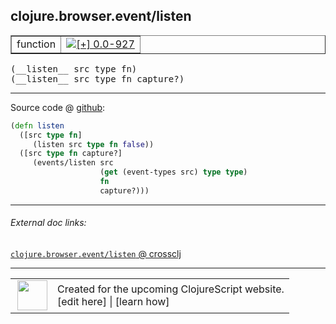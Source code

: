 ## clojure.browser.event/listen



 <table border="1">
<tr>
<td>function</td>
<td><a href="https://github.com/cljsinfo/cljs-api-docs/tree/0.0-927"><img valign="middle" alt="[+] 0.0-927" title="Added in 0.0-927" src="https://img.shields.io/badge/+-0.0--927-lightgrey.svg"></a> </td>
</tr>
</table>


 <samp>
(__listen__ src type fn)<br>
</samp>
 <samp>
(__listen__ src type fn capture?)<br>
</samp>

---







Source code @ [github](https://github.com/clojure/clojurescript/blob/r3308/src/main/cljs/clojure/browser/event.cljs#L46-L53):

```clj
(defn listen
  ([src type fn]
     (listen src type fn false))
  ([src type fn capture?]
     (events/listen src
                    (get (event-types src) type type)
                    fn
                    capture?)))
```

<!--
Repo - tag - source tree - lines:

 <pre>
clojurescript @ r3308
└── src
    └── main
        └── cljs
            └── clojure
                └── browser
                    └── <ins>[event.cljs:46-53](https://github.com/clojure/clojurescript/blob/r3308/src/main/cljs/clojure/browser/event.cljs#L46-L53)</ins>
</pre>

-->

---



###### External doc links:

[`clojure.browser.event/listen` @ crossclj](http://crossclj.info/fun/clojure.browser.event.cljs/listen.html)<br>

---

 <table>
<tr><td>
<img valign="middle" align="right" width="48px" src="http://i.imgur.com/Hi20huC.png">
</td><td>
Created for the upcoming ClojureScript website.<br>
[edit here] | [learn how]
</td></tr></table>

[edit here]:https://github.com/cljsinfo/cljs-api-docs/blob/master/cljsdoc/clojure.browser.event/listen.cljsdoc
[learn how]:https://github.com/cljsinfo/cljs-api-docs/wiki/cljsdoc-files

<!--

This information was too distracting to show to readers, but I'll leave it
commented here since it is helpful to:

- pretty-print the data used to generate this document
- and show how to retrieve that data



The API data for this symbol:

```clj
{:ns "clojure.browser.event",
 :name "listen",
 :type "function",
 :signature ["[src type fn]" "[src type fn capture?]"],
 :source {:code "(defn listen\n  ([src type fn]\n     (listen src type fn false))\n  ([src type fn capture?]\n     (events/listen src\n                    (get (event-types src) type type)\n                    fn\n                    capture?)))",
          :title "Source code",
          :repo "clojurescript",
          :tag "r3308",
          :filename "src/main/cljs/clojure/browser/event.cljs",
          :lines [46 53]},
 :full-name "clojure.browser.event/listen",
 :full-name-encode "clojure.browser.event/listen",
 :history [["+" "0.0-927"]]}

```

Retrieve the API data for this symbol:

```clj
;; from Clojure REPL
(require '[clojure.edn :as edn])
(-> (slurp "https://raw.githubusercontent.com/cljsinfo/cljs-api-docs/catalog/cljs-api.edn")
    (edn/read-string)
    (get-in [:symbols "clojure.browser.event/listen"]))
```

-->
